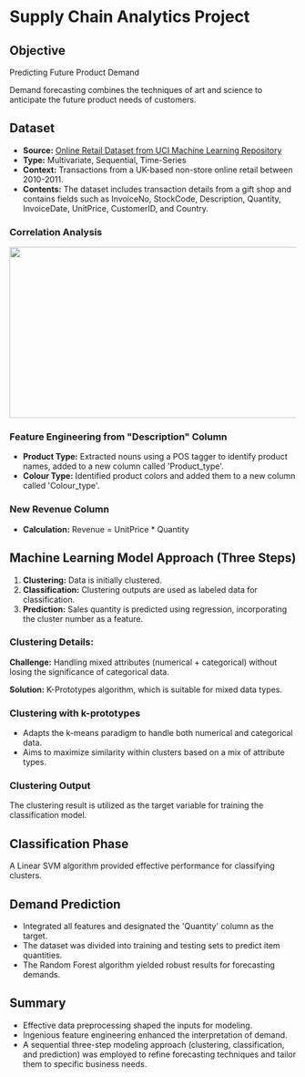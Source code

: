# Supply Chain Analytics Project

## Objective
Predicting Future Product Demand

Demand forecasting combines the techniques of art and science to anticipate the future product needs of customers.

## Dataset

- **Source:** [Online Retail Dataset from UCI Machine Learning Repository](https://archive.ics.uci.edu/ml/datasets/online+retail)
- **Type:** Multivariate, Sequential, Time-Series
- **Context:** Transactions from a UK-based non-store online retail between 2010-2011.
- **Contents:** The dataset includes transaction details from a gift shop and contains fields such as InvoiceNo, StockCode, Description, Quantity, InvoiceDate, UnitPrice, CustomerID, and Country.

### Correlation Analysis

<p align="center">
<img src="https://github.com/Oprishri/Supply-Chain-Analytics-Project/blob/master/images/correlation.PNG" alt="" width="600" height="300">
</p>

### Feature Engineering from "Description" Column

- **Product Type:** Extracted nouns using a POS tagger to identify product names, added to a new column called 'Product_type'.
- **Colour Type:** Identified product colors and added them to a new column called 'Colour_type'.

### New Revenue Column

- **Calculation:** Revenue = UnitPrice * Quantity

## Machine Learning Model Approach (Three Steps)

1. **Clustering:** Data is initially clustered.
2. **Classification:** Clustering outputs are used as labeled data for classification.
3. **Prediction:** Sales quantity is predicted using regression, incorporating the cluster number as a feature.

### Clustering Details:

**Challenge:** Handling mixed attributes (numerical + categorical) without losing the significance of categorical data.

**Solution:** K-Prototypes algorithm, which is suitable for mixed data types.

### Clustering with k-prototypes

- Adapts the k-means paradigm to handle both numerical and categorical data.
- Aims to maximize similarity within clusters based on a mix of attribute types.

### Clustering Output

The clustering result is utilized as the target variable for training the classification model.

## Classification Phase

A Linear SVM algorithm provided effective performance for classifying clusters.

## Demand Prediction

- Integrated all features and designated the 'Quantity' column as the target.
- The dataset was divided into training and testing sets to predict item quantities.
- The Random Forest algorithm yielded robust results for forecasting demands.

## Summary

- Effective data preprocessing shaped the inputs for modeling.
- Ingenious feature engineering enhanced the interpretation of demand.
- A sequential three-step modeling approach (clustering, classification, and prediction) was employed to refine forecasting techniques and tailor them to specific business needs.